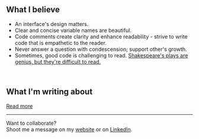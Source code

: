 ## What I believe
- An interface's design matters.
- Clear and concise variable names are beautiful.
- Code comments create clarity and enhance readability - strive to write code that is empathetic to the reader.
- Never answer a question with condescension; support other's growth.
- Sometimes, good code is challenging to read. [Shakespeare's plays are genius, but they're difficult to read.][typical-programmer]
<br/>

## What I'm writing about

<!-- BLOG-POST-LIST:START -->
<!-- BLOG-POST-LIST:END -->

[Read more][website]
<br/>

---

Want to collaborate?<br>
Shoot me a message on my [website](https://www.wittenbrockdesign.com/#contact) or on [LinkedIn][linkedin].

[website]: https://www.wittenbrockdesign.com
[linkedin]: https://www.linkedin.com/in/william-wittenbrock/
[typical-programmer]: https://typicalprogrammer.com/what-does-code-readability-mean
